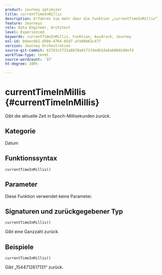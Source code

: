```yaml
---
product: journey optimizer
title: currentTimeInMillis
description: Erfahren Sie mehr über die Funktion „currentTimeInMillis“
feature: Journeys
role: Data Engineer, Architect
level: Experienced
keywords: currentTimeInMillis, Funktion, Ausdruck, Journey
exl-id: 8deec661-d504-4764-85d7-afe80b62c477
version: Journey Orchestration
source-git-commit: 62783c5731a8b78a8171fdadb1da8a680d249efd
workflow-type: tm+mt
source-wordcount: '37'
ht-degree: 100%

---
```


# currentTimeInMillis {#currentTimeInMillis}

Gibt die aktuelle Zeit in Epoch-Millisekunden zurück.

## Kategorie

Datum

## Funktionssyntax

`currentTimeInMillis()`

## Parameter

Diese Funktion verwendet keine Parameter.

## Signaturen und zurückgegebener Typ

`currentTimeInMillis()`

Gibt eine Ganzzahl zurück.

## Beispiele

`currentTimeInMillis()`

Gibt „1544712617131“ zurück.

